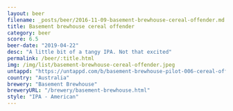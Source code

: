 ```yaml
---
layout: beer
filename: _posts/beer/2016-11-09-basement-brewhouse-cereal-offender.md
title: Basement brewhouse cereal offender
category: beer
score: 6.5
beer-date: "2019-04-22"
desc: "A little bit of a tangy IPA. Not that excited"
permalink: /beer/:title.html
img: /img/list/basement-brewhouse-cereal-offender.jpeg
untappd: "https://untappd.com/b/basement-brewhouse-pilot-006-cereal-offender/3114746"
country: "Australia"
brewery: "Basement Brewhouse"
breweryURL: "/brewery/basement-brewhouse.html"
style: "IPA - American"
---
```

